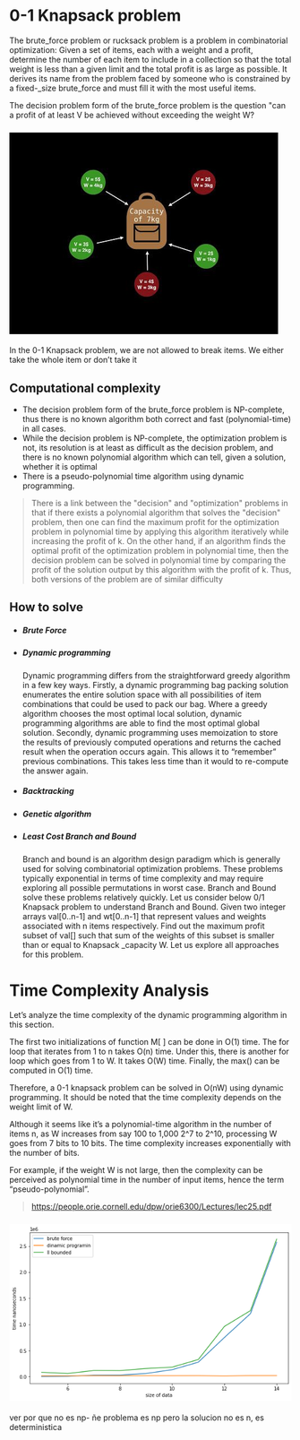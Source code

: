 # 0-1 Knapsack problem

  The brute_force problem or rucksack problem is a problem in combinatorial optimization: Given a set of items, each with a weight and a profit, determine the number of each item to include in a collection so that the total weight is less than a given limit and the total profit is as large as possible. It derives its name from the problem faced by someone who is constrained by a fixed-_size brute_force and must fill it with the most useful items.

  The decision problem form of the brute_force problem is the question "can a profit of at least V be achieved without exceeding the weight W?

### ![plot](imagen/img_1.png)
In the 0-1 Knapsack problem, we are not allowed to break items. We either take the whole item or don’t take it
  
## Computational complexity
- The decision problem form of the brute_force problem is NP-complete, thus there is no known algorithm both correct and fast (polynomial-time) in all cases.
- While the decision problem is NP-complete, the optimization problem is not, its resolution is at least as difficult as the decision problem, and there is no known polynomial algorithm which can tell, given a solution, whether it is optimal 
- There is a pseudo-polynomial time algorithm using dynamic programming. 
>  There is a link between the "decision" and "optimization" problems in that if there exists a polynomial algorithm that solves the "decision" problem, then one can find the maximum profit for the optimization problem in polynomial time by applying this algorithm iteratively while increasing the profit of k. On the other hand, if an algorithm finds the optimal profit of the optimization problem in polynomial time, then the decision problem can be solved in polynomial time by comparing the profit of the solution output by this algorithm with the profit of k. Thus, both versions of the problem are of similar difficulty

## How to solve
- ##### Brute Force


- ##### Dynamic programming
    Dynamic programming differs from the straightforward greedy algorithm in a few key ways. Firstly, a dynamic programming bag packing solution enumerates the entire solution space with all possibilities of item combinations that could be used to pack our bag. Where a greedy algorithm chooses the most optimal local solution, dynamic programming algorithms are able to find the most optimal global solution.
    Secondly, dynamic programming uses memoization to store the results of previously computed operations and returns the cached result when the operation occurs again. This allows it to “remember” previous combinations. This takes less time than it would to re-compute the answer again.
- ##### Backtracking


- #####  Genetic algorithm

- ##### Least Cost Branch and Bound
  Branch and bound is an algorithm design paradigm 
  which is generally used for solving combinatorial
  optimization problems. These problems typically 
  exponential in terms of time complexity and may 
  require exploring all possible permutations in worst case.
  Branch and Bound solve these problems relatively quickly.
  Let us consider below 0/1 Knapsack problem to understand
  Branch and Bound. Given two integer arrays val[0..n-1] and
  wt[0..n-1] that represent values and weights associated
  with n items respectively. Find out the maximum profit subset 
  of val[] such that sum of the weights of this subset is 
  smaller than or equal to Knapsack _capacity W.
  Let us explore all approaches for this problem.




# Time Complexity Analysis
  Let’s analyze the time complexity of the dynamic programming algorithm in this section.

  The first two initializations of function M[ ] can be done in O(1) time. The for loop that 
  iterates from 1 to n takes O(n) time. Under this, there is another for loop which goes from 1 to W.
  It takes O(W) time. Finally, the max() can be computed in O(1) time.

  Therefore, a 0-1 knapsack problem can be solved in O(nW) using dynamic programming. 
  It should be noted that the time complexity depends on the weight limit of W.

  Although it seems like it’s a polynomial-time algorithm in the number of items n,
  as W increases from say 100 to 1,000 2^7 to 2^10, processing W goes from 7 bits to 10 bits. 
  The time complexity increases exponentially with the number of bits.

  For example, if the weight W is not large, then the complexity can be perceived as polynomial
  time in the number of input items, hence the term “pseudo-polynomial”.

> https://people.orie.cornell.edu/dpw/orie6300/Lectures/lec25.pdf

### ![plot](imagen/outpu.png)


ver por que no es np- ñe problema es np pero la solucion no es n, es deterministica
